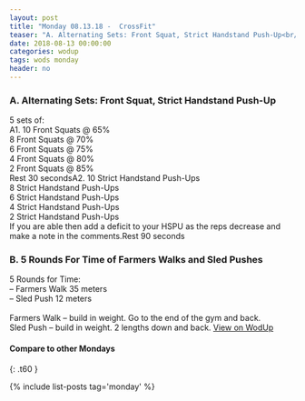 ```yaml
---
layout: post
title: "Monday 08.13.18 -  CrossFit"
teaser: "A. Alternating Sets: Front Squat, Strict Handstand Push-Up<br/> B.  5 Rounds For Time of Farmers Walks and Sled Pushes"
date: 2018-08-13 00:00:00
categories: wodup
tags: wods monday
header: no
---
```



<h3>A. Alternating Sets: Front Squat, Strict Handstand Push-Up</h3>
5 sets of:<br/>A1. 10 Front Squats @ 65%<br/>8 Front Squats @ 70%<br/>6 Front Squats @ 75%<br/>4 Front Squats @ 80%<br/>2 Front Squats @ 85%<br/>Rest 30 secondsA2. 10 Strict Handstand Push-Ups<br/>8 Strict Handstand Push-Ups<br/>6 Strict Handstand Push-Ups<br/>4 Strict Handstand Push-Ups<br/>2 Strict Handstand Push-Ups<br/>If you are able then add a deficit to your HSPU as the reps decrease and make a note in the comments.Rest 90 seconds
<h3>B.  5 Rounds For Time of Farmers Walks and Sled Pushes</h3>
5 Rounds for Time:<br/>– Farmers Walk 35 meters<br/>– Sled Push 12 meters<br/><br/>Farmers Walk – build in weight. Go to the end of the gym and back.<br/>
Sled Push – build in weight.  2 lengths down and back.
<a href="https://www.wodup.com/gyms/asphodel/wods/8551" target="blank">View on WodUp</a>


#### Compare to other Mondays
{: .t60 }

{% include list-posts tag='monday' %}